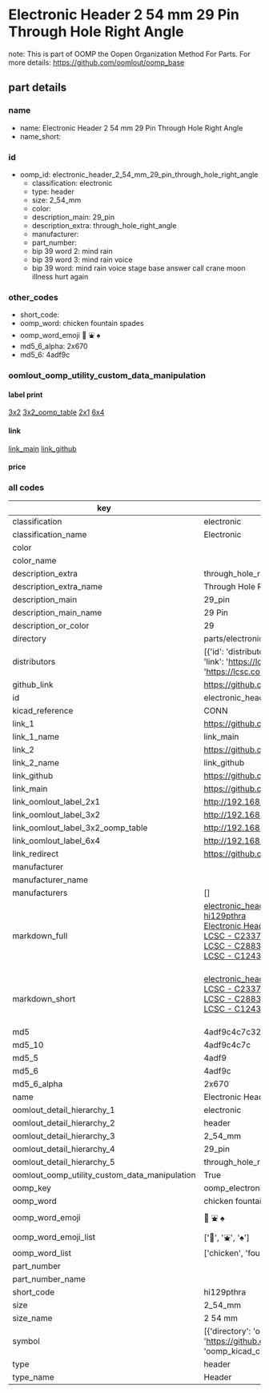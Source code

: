 # Electronic Header 2 54 mm 29 Pin Through Hole Right Angle  

note: This is part of OOMP the Oopen Organization Method For Parts. For more details: https://github.com/oomlout/oomp_base

##  part details
  







### name
* name: Electronic Header 2 54 mm 29 Pin Through Hole Right Angle
* name_short: 
### id
* oomp_id: electronic_header_2_54_mm_29_pin_through_hole_right_angle
  * classification: electronic
  * type: header
  * size: 2_54_mm
  * color: 
  * description_main: 29_pin
  * description_extra: through_hole_right_angle
  * manufacturer: 
  * part_number: 
  * bip 39 word 2: mind rain
  * bip 39 word 3: mind rain voice
  * bip 39 word: mind rain voice stage base answer call crane moon illness hurt again

### other_codes
* short_code: 
* oomp_word: chicken fountain spades
* oomp_word_emoji :chicken: :fountain: :spades:
* md5_6_alpha: 2x670
* md5_6: 4adf9c






### oomlout_oomp_utility_custom_data_manipulation
#### label print
[3x2](http://192.168.1.245:1112/?label=oomp%202x670)
[3x2_oomp_table](http://192.168.1.108:1112/?label=oomp%202x670)
[2x1](http://192.168.1.242:1112/?label=oomp%202x670)
[6x4](http://192.168.1.55:1112/?label=oomp%202x670)    

#### link

[link_main](https://github.com/oomlout/oomlout_oomp_version_1_messy/tree/main/parts/electronic_header_2_54_mm_29_pin_through_hole_right_angle) [link_github](https://github.com/oomlout/oomlout_oomp_version_1_messy/tree/main/parts/electronic_header_2_54_mm_29_pin_through_hole_right_angle)                             

#### price







### all codes 
| key | value |  
| --- | --- |  
| classification | electronic |  
| classification_name | Electronic |  
| color |  |  
| color_name |  |  
| description_extra | through_hole_right_angle |  
| description_extra_name | Through Hole Right Angle |  
| description_main | 29_pin |  
| description_main_name | 29 Pin |  
| description_or_color | 29 |  
| directory | parts/electronic_header_2_54_mm_29_pin_through_hole_right_angle |  
| distributors | [{'id': 'distributor_lcsc', 'link': 'https://lcsc.com/product-detail/C2337.html', 'name': 'LCSC', 'part_number': 'C2337'}, {'id': 'distributor_lcsc', 'link': 'https://lcsc.com/product-detail/C2883695.html', 'name': 'LCSC', 'part_number': 'C2883695'}, {'id': 'distributor_lcsc', 'link': 'https://lcsc.com/product-detail/C124358.html', 'name': 'LCSC', 'part_number': 'C124358'}] |  
| github_link | https://github.com/oomlout/oomlout_oomp_part_src/tree/main/parts/electronic_header_2_54_mm_29_pin_through_hole_right_angle |  
| id | electronic_header_2_54_mm_29_pin_through_hole_right_angle |  
| kicad_reference | CONN |  
| link_1 | https://github.com/oomlout/oomlout_oomp_version_1_messy/tree/main/parts/electronic_header_2_54_mm_29_pin_through_hole_right_angle |  
| link_1_name | link_main |  
| link_2 | https://github.com/oomlout/oomlout_oomp_version_1_messy/tree/main/parts/electronic_header_2_54_mm_29_pin_through_hole_right_angle |  
| link_2_name | link_github |  
| link_github | https://github.com/oomlout/oomlout_oomp_version_1_messy/tree/main/parts/electronic_header_2_54_mm_29_pin_through_hole_right_angle |  
| link_main | https://github.com/oomlout/oomlout_oomp_version_1_messy/tree/main/parts/electronic_header_2_54_mm_29_pin_through_hole_right_angle |  
| link_oomlout_label_2x1 | http://192.168.1.242:1112/?label=oomp%202x670 |  
| link_oomlout_label_3x2 | http://192.168.1.245:1112/?label=oomp%202x670 |  
| link_oomlout_label_3x2_oomp_table | http://192.168.1.108:1112/?label=oomp%202x670 |  
| link_oomlout_label_6x4 | http://192.168.1.55:1112/?label=oomp%202x670 |  
| link_redirect | https://github.com/oomlout/oomlout_oomp_version_1_messy/tree/main/parts/electronic_header_2_54_mm_29_pin_through_hole_right_angle |  
| manufacturer |  |  
| manufacturer_name |  |  
| manufacturers | [] |  
| markdown_full | [electronic_header_2_54_mm_29_pin_through_hole_right_angle](none)<br>[hi129pthra](none)<br>[Electronic Header 2 54 Mm 29 Pin Through Hole Right Angle](none)<br>[LCSC - C2337<br>](https://lcsc.com/product-detail/C2337.html)[LCSC - C2883695<br>](https://lcsc.com/product-detail/C2883695.html)[LCSC - C124358<br>](https://lcsc.com/product-detail/C124358.html)<br> |  
| markdown_short | [electronic_header_2_54_mm_29_pin_through_hole_right_angle](none)<br>[LCSC - C2337<br>](https://lcsc.com/product-detail/C2337.html)[LCSC - C2883695<br>](https://lcsc.com/product-detail/C2883695.html)[LCSC - C124358<br>](https://lcsc.com/product-detail/C124358.html)<br> |  
| md5 | 4adf9c4c7c32440c26897d43eaec4467 |  
| md5_10 | 4adf9c4c7c |  
| md5_5 | 4adf9 |  
| md5_6 | 4adf9c |  
| md5_6_alpha | 2x670 |  
| name | Electronic Header 2 54 mm 29 Pin Through Hole Right Angle |  
| oomlout_detail_hierarchy_1 | electronic |  
| oomlout_detail_hierarchy_2 | header |  
| oomlout_detail_hierarchy_3 | 2_54_mm |  
| oomlout_detail_hierarchy_4 | 29_pin |  
| oomlout_detail_hierarchy_5 | through_hole_right_angle |  
| oomlout_oomp_utility_custom_data_manipulation | True |  
| oomp_key | oomp_electronic_header_2_54_mm_29_pin_through_hole_right_angle |  
| oomp_word | chicken fountain spades |  
| oomp_word_emoji | :chicken: :fountain: :spades: |  
| oomp_word_emoji_list | [':chicken:', ':fountain:', ':spades:'] |  
| oomp_word_list | ['chicken', 'fountain', 'spades'] |  
| part_number |  |  
| part_number_name |  |  
| short_code | hi129pthra |  
| size | 2_54_mm |  
| size_name | 2 54 mm |  
| symbol | [{'directory': 'oomlout_oomp_symbol_bot/symbols/kicad_connector_conn_01x29_pin//working/working.kicad_sym', 'index': 0, 'link': 'https://github.com/oomlout/oomlout_oomp_symbol_bot/tree/main/symbols/kicad_connector_conn_01x29_pin', 'oomp_key': 'oomp_kicad_connector_conn_01x29_pin'}] |  
| type | header |  
| type_name | Header |  
